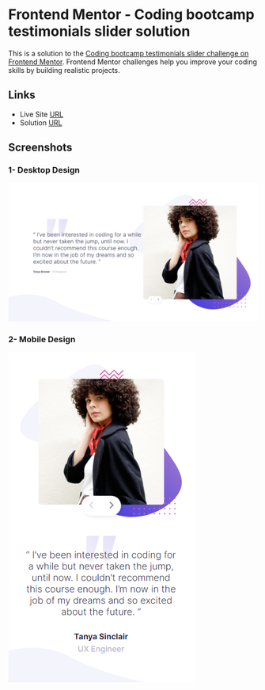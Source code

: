 # Frontend Mentor - Coding bootcamp testimonials slider solution

This is a solution to the [Coding bootcamp testimonials slider challenge on Frontend Mentor](https://www.frontendmentor.io/challenges/coding-bootcamp-testimonials-slider-4FNyLA8JL). Frontend Mentor challenges help you improve your coding skills by building realistic projects.

## Links

- Live Site [URL](https://mhmd-tarek-mhmd.github.io/Testimonials-Slider)
- Solution [URL](https://www.frontendmentor.io/solutions/testimonials-slider-)

## Screenshots

### 1- Desktop Design

![](screenshots/desktop.png)

### 2- Mobile Design

![](screenshots/mobile.png)

